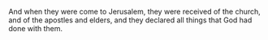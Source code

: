 And when they were come to Jerusalem, they were received of the church, and of the apostles and elders, and they declared all things that God had done with them.
